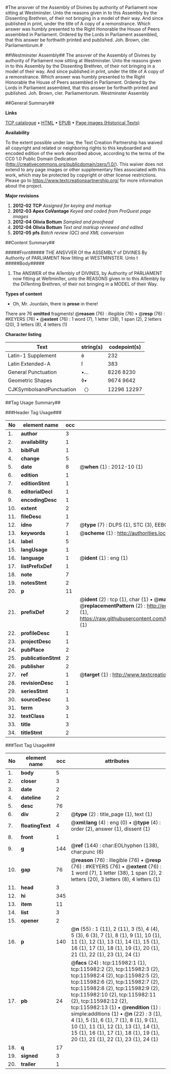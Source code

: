 #The ansvver of the Assembly of Divines by authority of Parliament now sitting at Westminster. Unto the reasons given in to this Assembly by the Dissenting Brethren, of their not bringing in a model of their way. And since published in print, under the title of A copy of a remonstrance. Which answer was humbly presented to the Right Honorable the House of Peers assembled in Parliament. Ordered by the Lords in Parliament assembled, that this answer be forthwith printed and published. Joh. Brown, cler. Parliamentorum.#

##Westminster Assembly##
The ansvver of the Assembly of Divines by authority of Parliament now sitting at Westminster. Unto the reasons given in to this Assembly by the Dissenting Brethren, of their not bringing in a model of their way. And since published in print, under the title of A copy of a remonstrance. Which answer was humbly presented to the Right Honorable the House of Peers assembled in Parliament. Ordered by the Lords in Parliament assembled, that this answer be forthwith printed and published. Joh. Brown, cler. Parliamentorum.
Westminster Assembly

##General Summary##

**Links**

[TCP catalogue](http://www.ota.ox.ac.uk/tcp/)  • 
[HTML](http://tei.it.ox.ac.uk/tcp/Texts-HTML/free/A96/A96223.html)  • 
[EPUB](http://tei.it.ox.ac.uk/tcp/Texts-EPUB/free/A96/A96223.epub) • 
[Page images (Historical Texts)](https://historicaltexts.jisc.ac.uk/eebo-99863768e)

**Availability**

To the extent possible under law, the Text Creation Partnership has waived all copyright and related or neighboring rights to this keyboarded and encoded edition of the work described above, according to the terms of the CC0 1.0 Public Domain Dedication (http://creativecommons.org/publicdomain/zero/1.0/). This waiver does not extend to any page images or other supplementary files associated with this work, which may be protected by copyright or other license restrictions. Please go to https://www.textcreationpartnership.org/ for more information about the project.

**Major revisions**

1. __2012-02__ __TCP__ *Assigned for keying and markup*
1. __2012-03__ __Apex CoVantage__ *Keyed and coded from ProQuest page images*
1. __2012-04__ __Olivia Bottum__ *Sampled and proofread*
1. __2012-04__ __Olivia Bottum__ *Text and markup reviewed and edited*
1. __2012-05__ __pfs__ *Batch review (QC) and XML conversion*

##Content Summary##

#####Front#####
THE ANSVVER Of the ASSEMBLY of DIVINES By Authority of PARLIAMENT Now ſitting at WESTMINSTER. Unto t
#####Body#####

1. The ANSWER of the Aſſembly of DIVINES, by Authority of PARLIAMENT now fitting at Weſtminſter, unto the REASONS given in to this Aſſembly by the Diſſenting Brethren, of their not bringing in a MODEL of their Way.

**Types of content**

  * Oh, Mr. Jourdain, there is **prose** in there!

There are 76 **omitted** fragments! 
 @__reason__ (76) : illegible (76)  •  @__resp__ (76) : #KEYERS (76)  •  @__extent__ (76) : 1 word (7), 1 letter (38), 1 span (2), 2 letters (20), 3 letters (8), 4 letters (1)

**Character listing**


|Text|string(s)|codepoint(s)|
|---|---|---|
|Latin-1 Supplement|è|232|
|Latin Extended-A|ſ|383|
|General Punctuation|•…|8226 8230|
|Geometric Shapes|◊▪|9674 9642|
|CJKSymbolsandPunctuation|〈〉|12296 12297|

##Tag Usage Summary##

###Header Tag Usage###

|No|element name|occ|attributes|
|---|---|---|---|
|1.|__author__|3||
|2.|__availability__|1||
|3.|__biblFull__|1||
|4.|__change__|5||
|5.|__date__|8| @__when__ (1) : 2012-10 (1)|
|6.|__edition__|1||
|7.|__editionStmt__|1||
|8.|__editorialDecl__|1||
|9.|__encodingDesc__|1||
|10.|__extent__|2||
|11.|__fileDesc__|1||
|12.|__idno__|7| @__type__ (7) : DLPS (1), STC (3), EEBO-CITATION (1), PROQUEST (1), VID (1)|
|13.|__keywords__|1| @__scheme__ (1) : http://authorities.loc.gov/ (1)|
|14.|__label__|5||
|15.|__langUsage__|1||
|16.|__language__|1| @__ident__ (1) : eng (1)|
|17.|__listPrefixDef__|1||
|18.|__note__|7||
|19.|__notesStmt__|2||
|20.|__p__|11||
|21.|__prefixDef__|2| @__ident__ (2) : tcp (1), char (1)  •  @__matchPattern__ (2) : ([0-9\-]+):([0-9IVX]+) (1), (.+) (1)  •  @__replacementPattern__ (2) : http://eebo.chadwyck.com/downloadtiff?vid=$1&page=$2 (1), https://raw.githubusercontent.com/textcreationpartnership/Texts/master/tcpchars.xml#$1 (1)|
|22.|__profileDesc__|1||
|23.|__projectDesc__|1||
|24.|__pubPlace__|2||
|25.|__publicationStmt__|2||
|26.|__publisher__|2||
|27.|__ref__|1| @__target__ (1) : http://www.textcreationpartnership.org/docs/. (1)|
|28.|__revisionDesc__|1||
|29.|__seriesStmt__|1||
|30.|__sourceDesc__|1||
|31.|__term__|3||
|32.|__textClass__|1||
|33.|__title__|3||
|34.|__titleStmt__|2||


###Text Tag Usage###

|No|element name|occ|attributes|
|---|---|---|---|
|1.|__body__|5||
|2.|__closer__|3||
|3.|__date__|2||
|4.|__dateline__|2||
|5.|__desc__|76||
|6.|__div__|2| @__type__ (2) : title_page (1), text (1)|
|7.|__floatingText__|4| @__xml:lang__ (4) : eng (0)  •  @__type__ (4) : order (2), answer (1), dissent (1)|
|8.|__front__|1||
|9.|__g__|144| @__ref__ (144) : char:EOLhyphen (138), char:punc (6)|
|10.|__gap__|76| @__reason__ (76) : illegible (76)  •  @__resp__ (76) : #KEYERS (76)  •  @__extent__ (76) : 1 word (7), 1 letter (38), 1 span (2), 2 letters (20), 3 letters (8), 4 letters (1)|
|11.|__head__|3||
|12.|__hi__|345||
|13.|__item__|11||
|14.|__list__|3||
|15.|__opener__|2||
|16.|__p__|140| @__n__ (55) : 1 (11), 2 (11), 3 (5), 4 (4), 5 (3), 6 (3), 7 (1), 8 (1), 9 (1), 10 (1), 11 (1), 12 (1), 13 (1), 14 (1), 15 (1), 16 (1), 17 (1), 18 (1), 19 (1), 20 (1), 21 (1), 22 (1), 23 (1), 24 (1)|
|17.|__pb__|24| @__facs__ (24) : tcp:115982:1 (1), tcp:115982:2 (2), tcp:115982:3 (2), tcp:115982:4 (2), tcp:115982:5 (2), tcp:115982:6 (2), tcp:115982:7 (2), tcp:115982:8 (2), tcp:115982:9 (2), tcp:115982:10 (2), tcp:115982:11 (2), tcp:115982:12 (2), tcp:115982:13 (1)  •  @__rendition__ (1) : simple:additions (1)  •  @__n__ (22) : 3 (1), 4 (1), 5 (1), 6 (1), 7 (1), 8 (1), 9 (1), 10 (1), 11 (1), 12 (1), 13 (1), 14 (1), 15 (1), 16 (1), 17 (1), 18 (1), 19 (1), 20 (1), 21 (1), 22 (1), 23 (1), 24 (1)|
|18.|__q__|17||
|19.|__signed__|3||
|20.|__trailer__|1||
